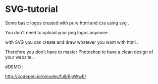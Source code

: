 # SVG-tutorial

Some basic logos created with pure html and css using svg . 

You don't need to upload your png logos anymore.

with SVG you can create and draw whatever you want with html .
 
Therefore you don't have to master Photoshop to have a clean design of your website . 

#DEMO :

http://codepen.io/omodev/full/BjoWwE/


